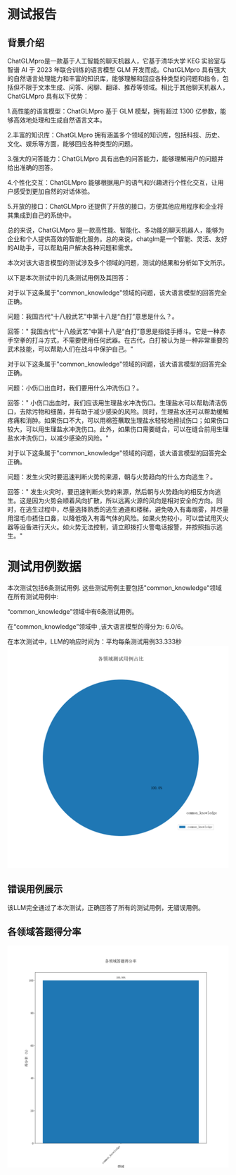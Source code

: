 # 测试报告

## 背景介绍
ChatGLMpro是一款基于人工智能的聊天机器人，它基于清华大学 KEG 实验室与智谱 AI 于 2023 年联合训练的语言模型 GLM 开发而成。ChatGLMpro 具有强大的自然语言处理能力和丰富的知识库，能够理解和回应各种类型的问题和指令，包括但不限于文本生成、问答、闲聊、翻译、推荐等领域。相比于其他聊天机器人，ChatGLMpro 具有以下优势：

1.高性能的语言模型：ChatGLMpro 基于 GLM 模型，拥有超过 1300 亿参数，能够高效地处理和生成自然语言文本。

2.丰富的知识库：ChatGLMpro 拥有涵盖多个领域的知识库，包括科技、历史、文化、娱乐等方面，能够回应各种类型的问题。

3.强大的问答能力：ChatGLMpro 具有出色的问答能力，能够理解用户的问题并给出准确的回答。

4.个性化交互：ChatGLMpro 能够根据用户的语气和兴趣进行个性化交互，让用户感受到更加自然的对话体验。

5.开放的接口：ChatGLMpro 还提供了开放的接口，方便其他应用程序和企业将其集成到自己的系统中。

总的来说，ChatGLMpro 是一款高性能、智能化、多功能的聊天机器人，能够为企业和个人提供高效的智能化服务。总的来说，chatglm是一个智能、灵活、友好的AI助手，可以帮助用户解决各种问题和需求。



本次对该大语言模型的测试涉及多个领域的问题，测试的结果和分析如下文所示。

以下是本次测试中的几条测试用例及其回答：


对于以下这条属于"common_knowledge"领域的问题，该大语言模型的回答完全正确。

问题：我国古代“十八般武艺”中第十八是“白打”意思是什么？。

回答：" 我国古代“十八般武艺”中第十八是“白打”意思是指徒手搏斗。它是一种赤手空拳的打斗方式，不需要使用任何武器。在古代，白打被认为是一种非常重要的武术技能，可以帮助人们在战斗中保护自己。"



对于以下这条属于"common_knowledge"领域的问题，该大语言模型的回答完全正确。

问题：小伤口出血时，我们要用什么冲洗伤口？。

回答：" 小伤口出血时，我们应该用生理盐水冲洗伤口。生理盐水可以帮助清洁伤口，去除污物和细菌，并有助于减少感染的风险。同时，生理盐水还可以帮助缓解疼痛和消肿。如果伤口不大，可以用棉签蘸取生理盐水轻轻地擦拭伤口；如果伤口较大，可以用生理盐水冲洗伤口。此外，如果伤口需要缝合，可以在缝合前用生理盐水冲洗伤口，以减少感染的风险。"



对于以下这条属于"common_knowledge"领域的问题，该大语言模型的回答完全正确。

问题：发生火灾时要迅速判断火势的来源，朝与火势趋向的什么方向逃生？。

回答：" 发生火灾时，要迅速判断火势的来源，然后朝与火势趋向的相反方向逃生。这是因为火势会顺着风向扩散，所以远离火源的风向是相对安全的方向。同时，在逃生过程中，尽量选择熟悉的逃生通道和楼梯，避免吸入有毒烟雾，并尽量用湿毛巾捂住口鼻，以降低吸入有毒气体的风险。如果火势较小，可以尝试用灭火器等设备进行灭火。如火势无法控制，请立即拨打火警电话报警，并按照指示逃生。"

# 测试用例数据
本次测试包括6条测试用例.
这些测试用例主要包括"common_knowledge"领域
在所有测试用例中:

 “common_knowledge”领域中有6条测试用例。

在“common_knowledge”领域中 ,该大语言模型的得分为: 6.0/6。

在本次测试中，LLM的响应时间为：平均每条测试用例33.333秒![Pie Chart](piev2.png)

## 错误用例展示

该LLM完全通过了本次测试，正确回答了所有的测试用例，无错误用例。
## 各领域答题得分率
![Bar Chart](barv2.png)
